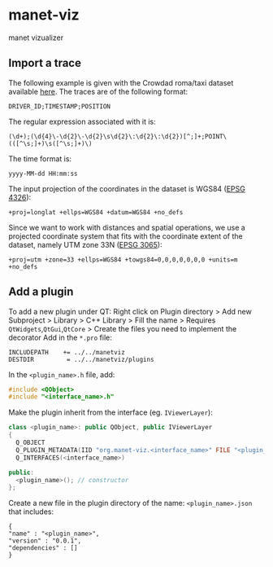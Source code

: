 # manet-viz
manet vizualizer

## Import a trace
The following example is given with the Crowdad roma/taxi dataset available [here][1].
The traces are of the following format:
```
DRIVER_ID;TIMESTAMP;POSITION
```
The regular expression associated with it is:
```
(\d+);(\d{4}\-\d{2}\-\d{2}\s\d{2}\:\d{2}\:\d{2})[^;]+;POINT\(([^\s;]+)\s([^\s;]+)\)
```
The time format is:
```
yyyy-MM-dd HH:mm:ss
```

The input projection of the coordinates in the dataset is WGS84 ([EPSG 4326][2]):
```
+proj=longlat +ellps=WGS84 +datum=WGS84 +no_defs
```

Since we want to work with distances and spatial operations, we use a projected coordinate system that fits with the coordinate extent of the dataset, namely UTM zone 33N ([EPSG 3065][3]):
```
+proj=utm +zone=33 +ellps=WGS84 +towgs84=0,0,0,0,0,0,0 +units=m +no_defs
```

## Add a plugin

To add a new plugin under QT:
Right click on Plugin directory > Add new Subproject > Library > C++ Library > Fill the name > Requires `QtWidgets`,`QtGui`,`QtCore` > Create the files you need to implement the decorator
Add in the `*.pro` file:
```
INCLUDEPATH    += ../../manetviz
DESTDIR         = ../../manetviz/plugins
```

In the `<plugin_name>.h` file, add:
```c++
#include <QObject>
#include "<interface_name>.h"
```

Make the plugin inherit from the interface (eg. `IViewerLayer`):

```c++
class <plugin_name>: public QObject, public IViewerLayer
{
  Q_OBJECT
  Q_PLUGIN_METADATA(IID "org.manet-viz.<interface_name>" FILE "<plugin_name>.json")
  Q_INTERFACES(<interface_name>)

public:
  <plugin_name>(); // constructor
};
```

Create a new file in the plugin directory of the name: `<plugin_name>.json` that includes:
```
{
"name" : "<plugin_name>",
"version" : "0.0.1",
"dependencies" : []
}
```

[1]:	http://crawdad.cs.dartmouth.edu/roma/taxi/ "Crawdad roma/taxi dataset"
[2]: http://spatialreference.org/ref/epsg/wgs-84/ "ESPG:4326"
[3]: http://spatialreference.org/ref/epsg/3065/ "EPSG:3065"
